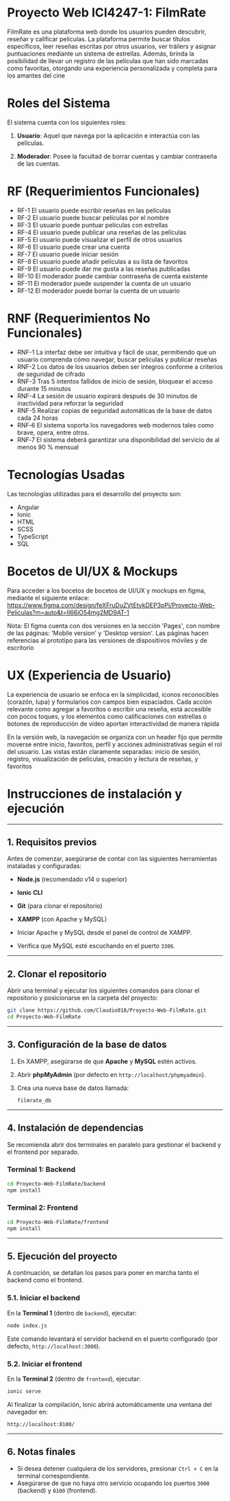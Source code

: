 # Proyecto Web ICI4247-1: FilmRate 
FilmRate es una plataforma web donde los usuarios pueden descubrir, reseñar y calificar películas. La plataforma permite buscar títulos específicos, leer reseñas escritas por otros usuarios, ver tráilers y asignar puntuaciones mediante un sistema de estrellas. Además, brinda la posibilidad de llevar un registro de las películas que han sido marcadas como favoritas, otorgando una experiencia personalizada y completa para los amantes del cine


# Roles del Sistema

El sistema cuenta con los siguientes roles:

1. **Usuario**: Aquel que navega por la aplicación e interactúa con las películas.

2. **Moderador**: Posee la facultad de borrar cuentas y cambiar contraseña de las cuentas.
  


# RF (Requerimientos Funcionales)

- RF-1 El usuario puede escribir reseñas en las películas
- RF-2 El usuario puede buscar películas por el nombre
- RF-3 El usuario puede puntuar películas con estrellas
- RF-4 El usuario puede publicar una reseñas de las películas
- RF-5 El usuario puede visualizar el perfil de otros usuarios
- RF-6 El usuario puede crear una cuenta
- RF-7 El usuario puede iniciar sesión
- RF-8 El usuario puede añadir películas a su lista de favoritos
- RF-9 El usuario puede dar me gusta a las reseñas publicadas
- RF-10 El moderador puede cambiar contraseña de cuenta existente
- RF-11 El moderador puede suspender la cuenta de un usuario
- RF-12 El moderador puede borrar la cuenta de un usuario


# RNF (Requerimientos No Funcionales)
- RNF-1 La interfaz debe ser intuitiva y fácil de usar, permitiendo que un usuario comprenda cómo navegar, buscar películas y publicar reseñas
- RNF-2 Los datos de los usuarios deben ser íntegros conforme a criterios de seguridad de cifrado 
- RNF-3 Tras 5 intentos fallidos de inicio de sesión, bloquear el acceso durante 15 minutos 
- RNF-4 La sesión de usuario expirará después de 30 minutos de inactividad para reforzar la seguridad
- RNF-5 Realizar copias de seguridad automáticas de la base de datos cada 24 horas
- RNF‑6 El sistema soporta los navegadores web modernos tales como brave, opera, entre otros.
- RNF‑7 El sistema deberá garantizar una disponibilidad del servicio de al menos 90 % mensual


# Tecnologías Usadas
Las tecnologías utilizadas para el desarrollo del proyecto son:
- Angular
- Ionic
- HTML
- SCSS
- TypeScript
- SQL


# Bocetos de UI/UX & Mockups
Para acceder a los bocetos de bocetos de UI/UX y mockups en figma, mediante el siguiente enlace:
https://www.figma.com/design/feXFruDuZVtEtykDEP3pPj/Proyecto-Web-Peliculas?m=auto&t=II66iO54mg2MD9AT-1

Nota: El figma cuenta con dos versiones en la sección 'Pages', con nombre de las páginas: 'Mobile version' y 'Desktop version'. Las páginas hacen referencias al prototipo para las versiones de dispositivos móviles y de escritorio


# UX (Experiencia de Usuario)
La experiencia de usuario se enfoca en la simplicidad, íconos reconocibles (corazón, lupa) y formularios con campos bien espaciados. Cada acción relevante como agregar a favoritos o escribir una reseña, está accesible con pocos toques, y los elementos como calificaciones con estrellas o botones de reproducción de video aportan interactividad de manera rápida

En la versión web, la navegación se organiza con un header fijo que permite moverse entre inicio, favoritos, perfil y acciones administrativas según el rol del usuario. Las vistas están claramente separadas: inicio de sesión, registro, visualización de películas, creación y lectura de reseñas, y favoritos

# Instrucciones de instalación y ejecución

---

## 1. Requisitos previos

Antes de comenzar, asegúrarse de contar con las siguientes herramientas instaladas y configuradas:

* **Node.js** (recomendado v14 o superior)
* **Ionic CLI**
* **Git** (para clonar el repositorio)
* **XAMPP** (con Apache y MySQL)

* Iniciar Apache y MySQL desde el panel de control de XAMPP.
* Verifica que MySQL esté escuchando en el puerto `3306`.

---

## 2. Clonar el repositorio

Abrir una terminal y ejecutar los siguientes comandos para clonar el repositorio y posicionarse en la carpeta del proyecto:

```bash
git clone https://github.com/Claudio018/Proyecto-Web-FilmRate.git
cd Proyecto-Web-FilmRate
```

---

## 3. Configuración de la base de datos

1. En XAMPP, asegúrarse de que **Apache** y **MySQL** estén activos.
2. Abrir **phpMyAdmin** (por defecto en `http://localhost/phpmyadmin`).
3. Crea una nueva base de datos llamada:

   ```
   filmrate_db
   ```

---

## 4. Instalación de dependencias

Se recomienda abrir dos terminales en paralelo para gestionar el backend y el frontend por separado.

### Terminal 1: Backend

```bash
cd Proyecto-Web-FilmRate/backend
npm install
```

### Terminal 2: Frontend

```bash
cd Proyecto-Web-FilmRate/frontend
npm install
```

---

## 5. Ejecución del proyecto

A continuación, se detallan los pasos para poner en marcha tanto el backend como el frontend.

### 5.1. Iniciar el backend

En la **Terminal 1** (dentro de `backend`), ejecutar:

```bash
node index.js
```

Este comando levantará el servidor backend en el puerto configurado (por defecto, `http://localhost:3000`).

### 5.2. Iniciar el frontend

En la **Terminal 2** (dentro de `frontend`), ejecutar:

```bash
ionic serve
```

Al finalizar la compilación, Ionic abrirá automáticamente una ventana del navegador en:

```
http://localhost:8100/
```

---

## 6. Notas finales

* Si desea detener cualquiera de los servidores, presionar `Ctrl + C` en la terminal correspondiente.
* Asegúrarse de que no haya otro servicio ocupando los puertos `3000` (backend) y `8100` (frontend).

